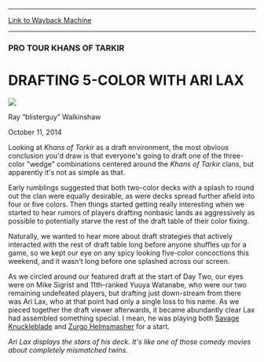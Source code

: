 
---
[Link to Wayback Machine](https://web.archive.org/web/20141014102242/http://magic.wizards.com/en/events/coverage/ptktk/drafting-5-color-ari-lax-2014-10-11)

[_metadata_:description]:- "Looking at Khans of Tarkir as a draft environment, the most obvious conclusion you'd draw is that everyone's going to draft one of the three-color `wedge` combinations centered around the Khans of Tarkir clans, but apparently it's not as simple as that."
[_metadata_:generator]:- "Drupal 7 (http://drupal.org)"
[_metadata_:node]:- "286896"
[_metadata_:publish_date]:- "2014-10-11"
[_metadata_:source]:- "div-main"
[_metadata_:title]:- "DRAFTING 5-COLOR WITH ARI LAX"
[_metadata_:wayback_capture_timestamp]:- "2014-10-14 10:22:42"
[_metadata_:wayback_raw_url]:- "https://web.archive.org/web/20141014102242id_/http://magic.wizards.com/en/events/coverage/ptktk/drafting-5-color-ari-lax-2014-10-11"
[_metadata_:wayback_url]:- "http://magic.wizards.com/en/events/coverage/ptktk/drafting-5-color-ari-lax-2014-10-11"
---





### PRO TOUR KHANS OF TARKIR


DRAFTING 5-COLOR WITH ARI LAX
=============================



![](https://media.magic.wizards.com/styles/auth_small/public/images/person/walkinshaw.jpg)

Ray “blisterguy” Walkinshaw




October 11, 2014
 











 Looking at *Khans of Tarkir* as a draft environment, the most obvious conclusion you'd draw is that everyone's going to draft one of the three-color "wedge" combinations centered around the *Khans of Tarkir* clans, but apparently it's not as simple as that.



Early rumblings suggested that both two-color decks with a splash to round out the clan were equally desirable, as were decks spread further afield into four or five colors. Then things started getting really interesting when we started to hear rumors of players drafting nonbasic lands as aggressively as possible to potentially starve the rest of the draft table of their color fixing.


Naturally, we wanted to hear more about draft strategies that actively interacted with the rest of draft table long before anyone shuffles up for a game, so we kept our eye on any spicy looking five-color concoctions this weekend, and it wasn't long before one splashed across our screen.



 As we circled around our featured draft at the start of Day Two, our eyes were on Mike Sigrist and 11th-ranked Yuuya Watanabe, who were our two remaining undefeated players, but drafting just down-stream from there was Ari Lax, who at that point had only a single loss to his name. As we pieced together the draft viewer afterwards, it became abundantly clear Lax had assembled something special. I mean, he was playing both [Savage Knuckleblade](http://gatherer.wizards.com/Pages/Card/Details.aspx?name=Savage+Knuckleblade) and [Zurgo Helmsmasher](http://gatherer.wizards.com/Pages/Card/Details.aspx?name=Zurgo+Helmsmasher) for a start.





*Ari Lax displays the stars of his deck. It's like one of those comedy movies about completely mismatched twins.*




  






 
 




  







